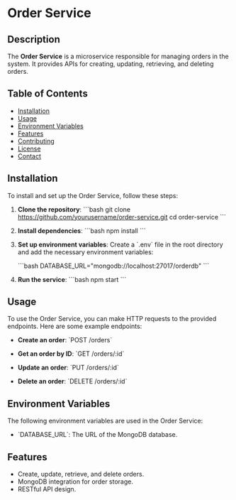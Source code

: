 # Order Service

## Description
The **Order Service** is a microservice responsible for managing orders in the system. It provides APIs for creating, updating, retrieving, and deleting orders.

## Table of Contents
- [Installation](#installation)
- [Usage](#usage)
- [Environment Variables](#environment-variables)
- [Features](#features)
- [Contributing](#contributing)
- [License](#license)
- [Contact](#contact)

## Installation

To install and set up the Order Service, follow these steps:

1. **Clone the repository**:
   \`\`\`bash
   git clone https://github.com/yourusername/order-service.git
   cd order-service
   \`\`\`

2. **Install dependencies**:
   \`\`\`bash
   npm install
   \`\`\`

3. **Set up environment variables**:
   Create a \`.env\` file in the root directory and add the necessary environment variables:

   \`\`\`bash
   DATABASE_URL="mongodb://localhost:27017/orderdb"
   \`\`\`

4. **Run the service**:
   \`\`\`bash
   npm start
   \`\`\`

## Usage

To use the Order Service, you can make HTTP requests to the provided endpoints. Here are some example endpoints:

- **Create an order**:
  \`POST /orders\`

- **Get an order by ID**:
  \`GET /orders/:id\`

- **Update an order**:
  \`PUT /orders/:id\`

- **Delete an order**:
  \`DELETE /orders/:id\`

## Environment Variables

The following environment variables are used in the Order Service:

- \`DATABASE_URL\`: The URL of the MongoDB database.

## Features

- Create, update, retrieve, and delete orders.
- MongoDB integration for order storage.
- RESTful API design.